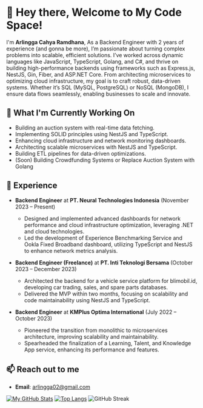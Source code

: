 # 🚀 Hey there, Welcome to My Code Space!

I'm **Arlingga Cahya Ramdhana**, As a Backend Engineer with 2 years of experience (and gonna be more), I’m passionate about turning complex problems into scalable, efficient solutions. I’ve worked across dynamic languages like JavaScript, TypeScript, Golang, and C#, and thrive on building high-performance backends using frameworks such as Express.js, NestJS, Gin, Fiber, and ASP.NET Core. From architecting microservices to optimizing cloud infrastructure, my goal is to craft robust, data-driven systems. Whether it’s SQL (MySQL, PostgreSQL) or NoSQL (MongoDB), I ensure data flows seamlessly, enabling businesses to scale and innovate.

## 🌱 What I'm Currently Working On

- Building an auction system with real-time data fetching.
- Implementing SOLID principles using NestJS and TypeScript.
- Enhancing cloud infrastructure and network monitoring dashboards.
- Architecting scalable microservices with NestJS and TypeScript.
- Building ETL pipelines for data-driven optimizations.
- (Soon) Building Crowdfunding Systems or Replace Auction System with Golang

## 💼 Experience

- **Backend Engineer** at **PT. Neural Technologies Indonesia** (November 2023 – Present)  
  - Designed and implemented advanced dashboards for network performance and cloud infrastructure optimization, leveraging .NET and cloud technologies.
  - Led the development of Experience Benchmarking Service and Ookla Fixed Broadband dashboard, utilizing TypeScript and NestJS to enhance network metrics analysis.

- **Backend Engineer (Freelance)** at **PT. Inti Teknologi Bersama** (October 2023 – December 2023)  
  - Architected the backend for a vehicle service platform for blimobil.id, developing car trading, sales, and spare parts databases.
  - Delivered the MVP within two months, focusing on scalability and code maintainability using NestJS and TypeScript.

- **Backend Engineer** at **KMPlus Optima International** (July 2022 – October 2023)  
  - Pioneered the transition from monolithic to microservices architecture, improving scalability and maintainability.
  - Spearheaded the finalization of a Learning, Talent, and Knowledge App service, enhancing its performance and features.

## 📫 Reach out to me

- **Email**: arlingga02@gmail.com

[![My GitHub Stats](https://github-readme-stats.vercel.app/api?username=arlinggacr&show_icons=true&theme=dark&hide=prs,issues,contribs&show=reviews&hide_border=true&hide_title=true&bg_color=00000000&rank_icon=percentile)](https://github.com/anuraghazra/github-readme-stats) 
[![Top Langs](https://github-readme-stats.vercel.app/api/top-langs/?username=arlinggacr&layout=compact&theme=dark&hide_border=true&hide_title=true&bg_color=00000000)](https://github.com/anuraghazra/github-readme-stats)
![GitHub Streak](https://github-readme-streak-stats.herokuapp.com/?user=arlinggacr&theme=dark)
